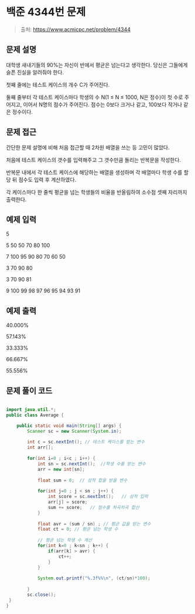 # 백준 4344번 문제

> 출처: https://www.acmicpc.net/problem/4344

## 문제 설명

대학생 새내기들의 90%는 자신이 반에서 평균은 넘는다고 생각한다. 당신은 그들에게 슬픈 진실을 알려줘야 한다.

첫째 줄에는 테스트 케이스의 개수 C가 주어진다.

둘째 줄부터 각 테스트 케이스마다 학생의 수 N(1 ≤ N ≤ 1000, N은 정수)이 첫 수로 주어지고, 이어서 N명의 점수가 주어진다. 점수는 0보다 크거나 같고, 100보다 작거나 같은 정수이다.


## 문제 접근

간단한 문제 설명에 비해 처음 접근할 때 2차원 배열을 쓰는 등 고민이 많았다. 

처음에 테스트 케이스의 갯수를 입력해주고 그 갯수만큼 돌리는 반복문을 작성한다.

반복문 내에서 각 테스트 케이스에 해당하는 배열을 생성하며 각 배열마다 학생 수를 할당 뒤 점수도 입력 후 계산하였다.

각 케이스마다 한 줄씩 평균을 넘는 학생들의 비율을 반올림하여 소수점 셋째 자리까지 출력한다.

## 예제 입력

5

5 50 50 70 80 100

7 100 95 90 80 70 60 50

3 70 90 80

3 70 90 81

9 100 99 98 97 96 95 94 93 91

## 예제 출력

40.000%

57.143%

33.333%

66.667%

55.556%

## 문제 풀이 코드
```java

import java.util.*;
public class Average {

	public static void main(String[] args) {
		Scanner sc = new Scanner(System.in);
		
		int c = sc.nextInt(); // 테스트 케이스를 받는 변수
		int arr[];
		
		for(int i=0 ; i<c ; i++) {
			int sn = sc.nextInt();	//학생 수를 받는 변수
			arr = new int[sn];
			
			float sum = 0;	// 성적 합을 받을 변수
			
			for(int j=0 ; j < sn ; j++) {
				int score = sc.nextInt();	// 성적 입력 
				arr[j] = score;
				sum += score;	// 점수를 차곡차곡 합산 
			}
			
			float avr = (sum / sn) ; // 평균 값을 받는 변수
			float ct = 0; // 평균 넘는 학생 수
			
			// 평균 넘는 학생 수 계산
			for(int k=0 ; k<sn ; k++) {
				if(arr[k] > avr) {
					ct++;
				}
			}
			
			System.out.printf("%.3f%%\n", (ct/sn)*100);
		
		}
		sc.close();
 }
}
